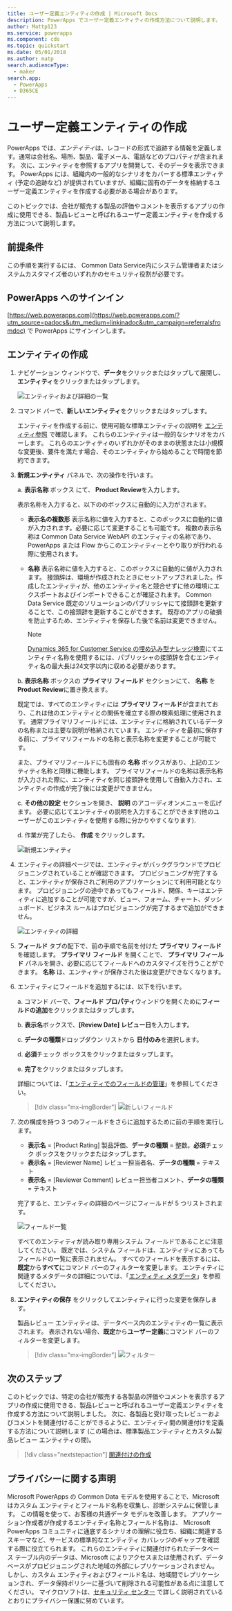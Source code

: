 ```yaml
---
title: ユーザー定義エンティティの作成 | Microsoft Docs
description: PowerApps でユーザー定義エンティティの作成方法について説明します。
author: Mattp123
ms.service: powerapps
ms.component: cds
ms.topic: quickstart
ms.date: 05/01/2018
ms.author: matp
search.audienceType:
  - maker
search.app:
  - PowerApps
  - D365CE
---
```


# <a name="create-a-custom-entity"></a>ユーザー定義エンティティの作成
PowerApps では、*エンティティ*は、レコードの形式で追跡する情報を定義します。通常は会社名、場所、製品、電子メール、電話などのプロパティが含まれます。 次に、エンティティを参照するアプリを開発して、そのデータを表示できます。 PowerApps には、組織内の一般的なシナリオをカバーする標準エンティティ (予定の追跡など) が提供されていますが、組織に固有のデータを格納するユーザー定義エンティティを作成する必要がある場合があります。

このトピックでは、会社が販売する製品の評価やコメントを表示するアプリの作成に使用できる、製品レビューと呼ばれるユーザー定義エンティティを作成する方法について説明します。

## <a name="prerequisites"></a>前提条件
この手順を実行するには、 Common Data Service内にシステム管理者またはシステムカスタマイズ者のいずれかのセキュリティ役割が必要です。

## <a name="sign-in-to-powerapps"></a>PowerApps へのサインイン
[https://web.powerapps.com](https://web.powerapps.com/?utm_source=padocs&utm_medium=linkinadoc&utm_campaign=referralsfromdoc) で PowerApps にサインインします。

## <a name="create-an-entity"></a>エンティティの作成
1. ナビゲーション ウィンドウで、**データ**をクリックまたはタップして展開し、**エンティティ**をクリックまたはタップします。

    ![エンティティおよび詳細の一覧](./media/data-platform-cds-create-entity/entitylist.png "エンティティ リスト")

2. コマンド バーで、**新しいエンティティ**をクリックまたはタップします。

    エンティティを作成する前に、使用可能な標準エンティティの説明を [エンティティ参照](../../developer/common-data-service/reference/about-entity-reference.md) で確認します。 これらのエンティティは一般的なシナリオをカバーします。 これらのエンティティのいずれかがそのままの状態または小規模な変更後、要件を満たす場合、そのエンティティから始めることで時間を節約できます。 

3. **新規エンティティ** パネルで、次の操作を行います。

    a. **表示名称** ボックス にて、 **Product Review**を入力します。

    表示名称を入力すると、以下ののボックスに自動的に入力がされます。

    * **表示名の複数形** 表示名称に値を入力すると、このボックスに自動的に値が入力されます。必要に応じて変更することも可能です。 複数の表示名称は Common Data Service WebAPI のエンティティの名称であり、PowerApps または Flow からこのエンティティーとやり取りが行われる際に使用されます。
    * **名称** 表示名称に値を入力すると、このボックスに自動的に値が入力されます。 接頭辞は、環境が作成されたときにセットアップされました。作成したエンティティが、他のエンティティ名と競合せずに他の環境にエクスポートおよびインポートできることが確証されます。 Common Data Service 既定のソリューションのパブリッシャにて接頭辞を更新することで、この接頭辞を更新することができます。 既存のアプリの破損を防止するため、エンティティを保存した後で名前は変更できません。

       > [!NOTE]
       > [Dynamics 365 for Customer Service の埋め込み型ナレッジ検索](/dynamics365/customer-engagement/customer-service/set-up-knowledge-management-embedded-knowledge-search)にてエンティティ名称を使用するには、パブリッシャの接頭辞を含むエンティティ名の最大長は24文字以内に収める必要があります。

    b. **表示名称** ボックスの **プライマリ フィールド** セクションにて、 **名称** を **Product Review**に置き換えます。 

    既定では、すべてのエンティティには **プライマリ フィールド**が含まれており、これは他のエンティティとの関係を確立する際の検索処理に使用されます。 通常プライマリフィールドには、エンティティに格納されているデータの名称または主要な説明が格納されています。 エンティティを最初に保存する前に、プライマリフィールドの名称と表示名称を変更することが可能です。

    また、プライマリフィールドにも固有の **名称** ボックスがあり、上記のエンティティ名称と同様に機能します。 プライマリフィールドの名称は表示名称が入力された際に、エンティティを同じ接頭辞を使用して自動入力され、エンティティの作成が完了後には変更ができません。

    c. **その他の設定** セクションを開き、 **説明** のアコーディオンメニューを広げます。 必要に応じてエンティティの説明を入力することができます(他のユーザーがこのエンティティを使用する際に分かりやすくなります). 
    
    d. 作業が完了したら、 **作成** をクリックします。
     
    ![新規エンティティ](./media/data-platform-cds-create-entity/newentitypanel.png "新規エンティティパネル")

4. エンティティの詳細ページでは、エンティティがバックグラウンドでプロビジョニングされていることが確認できます。 プロビジョニングが完了すると、エンティティが保存されご利用のアプリケーションにて利用可能となります。 プロビジョニングの途中であってもフィールド、関係、キーはエンティティに追加することが可能ですが、ビュー、フォーム、チャート、ダッシュボード、ビジネス ルールはプロビジョニングが完了するまで追加ができません。

    ![エンティティの詳細](./media/data-platform-cds-create-entity/newentitydetails.png "新しいエンティティの詳細")

5. **フィールド** タブの配下で、前の手順で名前を付けた **プライマリ フィールド** を確認します。 **プライマリ フィールド** を開くことで、 **プライマリ フィールド** パネルを開き、必要に応じてフィールドへのカスタマイズを行うことができます。 **名称** は、エンティティが保存された後は変更ができなくなります。

5. エンティティにフィールドを追加するには、以下を行います。
 
    a. コマンド バーで、**フィールド プロパティ**ウィンドウを開くために**フィールドの追加**をクリックまたはタップします。

    b. **表示名**ボックスで、**[Review Date] レビュー日**を入力します。

    c. **データの種類**ドロップダウン リストから **日付のみ**を選択します。

    d. **必須**チェック ボックスをクリックまたはタップします。
    
    e. **完了**をクリックまたはタップします。
     
    詳細については、「[エンティティでのフィールドの管理](data-platform-manage-fields.md)」を参照してください。

    > [!div class="mx-imgBorder"] 
    > ![新しいフィールド](./media/data-platform-cds-create-entity/newfieldpanel-2.png "新しいフィールド パネル")

6. 次の構成を持つ 3 つのフィールドをさらに追加するために前の手順を実行します。
    * **表示名** = [Product Rating] 製品評価、**データの種類** = 整数。**必須**チェック ボックスをクリックまたはタップします。
    * **表示名** = [Reviewer Name] レビュー担当者名、**データの種類** = テキスト
    * **表示名** = [Reviewer Comment] レビュー担当者コメント、**データの種類** = テキスト

    完了すると、エンティティの詳細のページにフィールドが 5 つリストされます。

    ![フィールド一覧](./media/data-platform-cds-create-entity/addedfields.png "フィールドの一覧")

    すべてのエンティティが読み取り専用システム フィールドであることに注意してください。 既定では、システム フィールドは、エンティティにあってもフィールドの一覧に表示されません。 すべてのフィールドを表示するには、**既定**から**すべて**にコマンド バーのフィルターを変更します。 エンティティに関連するメタデータの詳細については、「[エンティティ メタデータ](../../developer/common-data-service/entity-metadata.md)」を参照してください。

7. **エンティティの保存** をクリックしてエンティティに行った変更を保存します。

    製品レビュー エンティティは、データベース内のエンティティの一覧に表示されます。 表示されない場合、**既定**から**ユーザー定義**にコマンド バーのフィルターを変更します。

    > [!div class="mx-imgBorder"] 
    > ![フィルター](./media/data-platform-cds-create-entity/filter.png "フィールター選択")

## <a name="next-steps"></a>次のステップ
このトピックでは、特定の会社が販売する各製品の評価やコメントを表示するアプリの作成に使用できる、製品レビューと呼ばれるユーザー定義エンティティを作成する方法について説明しました。 次に、各製品と受け取ったレビューおよびコメントを関連付けることができるように、エンティティ間の関連付けを定義する方法について説明します (この場合は、標準製品エンティティとカスタム製品レビュー エンティティの間)。

> [!div class="nextstepaction"]
> [関連付けの作成](data-platform-entity-lookup.md)

## <a name="privacy-notice"></a>プライバシーに関する声明
Microsoft PowerApps の Common Data モデルを使用することで、Microsoft はカスタム エンティティとフィールド名称を収集し、診断システムに保管します。 この情報を使って、お客様の共通データ モデルを改善します。 アプリケーション作成者が作成するエンティティ名称とフィールド名称は、 Microsoft PowerApps コミュニティに通底するシナリオの理解に役立ち、組織に関連するスキーマなど、サービスの標準的なエンティティ カバレッジのギャップを確認する際に役立てられます。 これらのエンティティに関連付けられたデータベース テーブル内のデータは、Microsoft によりアクセスまたは使用されず、データベースがプロビジョニングされた地域の外部にレプリケーションされません。 しかし、カスタム エンティティおよびフィールド名は、地域間でレプリケーションされ、データ保持ポリシーに基づいて削除される可能性がある点に注意してください。 マイクロソフトは、[セキュリティ センター](https://www.microsoft.com/trustcenter/Privacy/default.aspx) で詳しく説明されているとおりにプライバシー保護に努めています。
